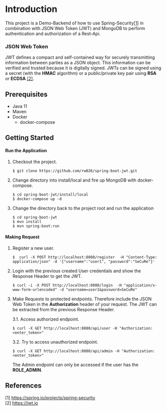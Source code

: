 # Introduction

This project is a Demo-Backend of how to use Spring-Security[[1]](https://spring.io/projects/spring-security) in combination with JSON Web Token (JWT) 
and MongoDB to perform authentication and authorization of a Rest-Api. 

### JSON Web Token
JWT defines a compact and self-contained way 
for securely transmitting information between parties as a JSON object. 
This information can be verified and trusted because it is digitally signed. 
JWTs can be signed using a secret (with the **HMAC** algorithm) or a public/private key pair 
using **RSA** or **ECDSA** [[2]](https://jwt.io).
 
## Prerequisites  
+ Java 11  
+ Maven
+ Docker  
    + docker-compose

## Getting Started  
#### Run the Application
1. Checkout the project.
    ```
    $ git clone https://github.com/rw026/spring-boot-jwt.git
    ```
2. Change directory into install/local and fire up MongoDB with docker-compose.
    ```
    $ cd spring-boot-jwt/install/local  
    $ docker-compose up -d
    ```
3. Change the directory back to the project root and run the application
    ```
    $ cd spring-boot-jwt
    $ mvn install
    $ mvn spring-boot:run
    ```
#### Making Request
1. Register a new user.
    ```text
    $  curl -X POST http://localhost:8080/register  -H "Content-Type: application/json" -d '{"username":"user1", "password":"SeCuRe"}'
    ```
2. Login with the previous created User credentials and show the Response Header to get the JWT.
    ```text
    $ curl -i -X POST http://localhost:8080/login  -H "application/x-www-form-urlencoded" -d "username=user1&password=SeCuRe"
    ```
3. Make Requests to protected endpoints. Therefore include the JSON Web Token in the **Authorization** 
header of your request. The JWT can be extracted from the previous Response Header.   

    3.1. Access authorized endpoint.
    ```text
    $ curl -X GET http://localhost:8080/api/user -H "Authorization: <enter_token>"
    ```
    3.2. Try to access unauthorized endpoint. 
    ```text
    $ curl -X GET http://localhost:8080/api/admin -H "Authorization: <enter_token>"
    ```
   The Admin endpoint can only be accessed if the user has the **ROLE_ADMIN**.
   

## References  
[1] https://spring.io/projects/spring-security  
[2] https://jwt.io
